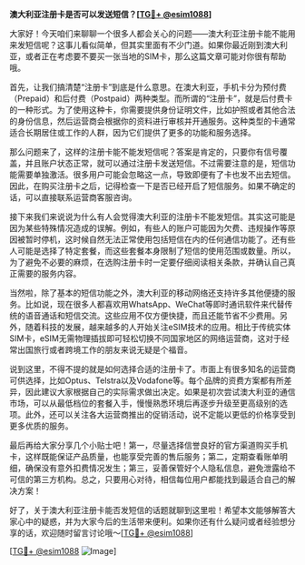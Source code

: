 **澳大利亚注册卡是否可以发送短信？[[TG💪+ @esim1088](https://t.me/s/esim1088)]**

大家好！今天咱们来聊聊一个很多人都会关心的问题——澳大利亚注册卡能不能用来发短信呢？这事儿看似简单，但其实里面有不少门道。如果你最近刚到澳大利亚，或者正在考虑要不要买一张当地的SIM卡，那么这篇文章可能对你很有帮助哦。

首先，让我们搞清楚“注册卡”到底是什么意思。在澳大利亚，手机卡分为预付费（Prepaid）和后付费（Postpaid）两种类型。而所谓的“注册卡”，就是后付费卡的一种形式。为了使用这种卡，你需要提供身份证明文件，比如护照或者其他合法的身份信息，然后运营商会根据你的资料进行审核并开通服务。这种类型的卡通常适合长期居住或工作的人群，因为它们提供了更多的功能和服务选择。

那么问题来了，这样的注册卡能不能发短信呢？答案是肯定的，只要你有信号覆盖，并且账户状态正常，就可以通过注册卡发送短信。不过需要注意的是，短信功能需要单独激活。很多用户可能会忽略这一点，导致即便有了卡也发不出去短信。因此，在购买注册卡之后，记得检查一下是否已经开启了短信服务。如果不确定的话，可以直接联系运营商客服咨询。

接下来我们来说说为什么有人会觉得澳大利亚的注册卡不能发短信。其实这可能是因为某些特殊情况造成的误解。例如，有些人的账户可能因为欠费、违规操作等原因被暂时停机，这时候自然无法正常使用包括短信在内的任何通信功能了。还有些人可能是选择了特定套餐，而这些套餐本身限制了短信的使用范围或数量。所以，为了避免不必要的麻烦，在选购注册卡时一定要仔细阅读相关条款，并确认自己真正需要的服务内容。

当然啦，除了基本的短信功能之外，澳大利亚的移动网络还支持许多其他便捷的服务。比如说，现在很多人都喜欢用WhatsApp、WeChat等即时通讯软件来代替传统的语音通话和短信交流。这些应用不仅方便快捷，而且还能节省不少费用。另外，随着科技的发展，越来越多的人开始关注eSIM技术的应用。相比于传统实体SIM卡，eSIM无需物理插拔即可轻松切换不同国家地区的网络运营商，这对于经常出国旅行或者跨境工作的朋友来说无疑是个福音。

说到这里，不得不提的就是如何选择合适的注册卡了。市面上有很多知名的运营商可供选择，比如Optus、Telstra以及Vodafone等。每个品牌的资费方案都有所差异，因此建议大家根据自己的实际需求做出决定。如果是初次尝试澳大利亚的通信市场，可以从最低档位的套餐入手，慢慢熟悉环境后再逐步升级至更高级别的选项。此外，还可以关注各大运营商推出的促销活动，说不定能以更低的价格享受到更多优质的服务。

最后再给大家分享几个小贴士吧！第一，尽量选择信誉良好的官方渠道购买手机卡，这样既能保证产品质量，也能享受完善的售后服务；第二，定期查看账单明细，确保没有意外扣费情况发生；第三，妥善保管好个人隐私信息，避免泄露给不可信的第三方机构。总之，只要用心对待，相信每位用户都能找到最适合自己的解决方案！

好了，关于澳大利亚注册卡能否发短信的话题就聊到这里啦！希望本文能够解答大家心中的疑惑，并为大家今后的生活带来便利。如果你还有什么疑问或者经验想分享的话，欢迎随时留言讨论哦～[[TG💪+ @esim1088](https://t.me/s/esim1088)]

[[TG💪+ @esim1088](https://t.me/s/esim1088) ![Image](https://i.postimg.cc/4NQfJmqS/Snipaste-2025-05-13-00-14-12.png)]